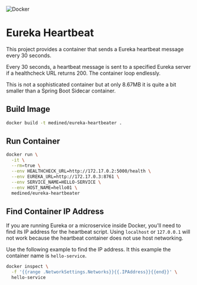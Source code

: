 ![Docker](https://github.com/medined/eureka-heartbeat/workflows/Docker/badge.svg)

# Eureka Heartbeat

This project provides a container that sends a Eureka heartbeat message every 30 seconds.

Every 30 seconds, a heartbeat message is sent to a specified Eureka server if a healthcheck
URL returns 200. The container loop endlessly.

This is not a sophisticated container but at only 8.67MB it is quite a bit smaller than a Spring Boot Sidecar container.

## Build Image

```bash
docker build -t medined/eureka-heartbeater .
```

## Run Container

```bash
docker run \
  -it \
  --rm=true \
  --env HEALTHCHECK_URL=http://172.17.0.2:5000/health \
  --env EUREKA_URL=http://172.17.0.3:8761 \
  --env SERVICE_NAME=HELLO-SERVICE \
  --env HOST_NAME=hello01 \
  medined/eureka-heartbeater
```

## Find Container IP Address

If you are running Eureka or a microservice inside Docker, you'll need to find its IP address for the heartbeat script. Using `localhost` or `127.0.0.1` will not work because the heartbeat container does not use host networking.

Use the following example to find the IP address. It this example the container name is `hello-service`.

```bash
docker inspect \
  -f '{{range .NetworkSettings.Networks}}{{.IPAddress}}{{end}}' \
  hello-service
```
